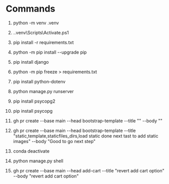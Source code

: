 # Commands

1. python -m venv .venv

2. .\.venv\Scripts\Activate.ps1

3. pip install -r requirements.txt

4. python -m pip install --upgrade pip

5. pip install django

6. python -m pip freeze > requirements.txt

7. pip install python-dotenv

8. python manage.py runserver

9. pip install psycopg2

10. pip install psycopg

11. gh pr create --base main --head bootstrap-template --title "" --body ""

12. gh pr create --base main --head bootstrap-template --title "static,template,staticfiles_dirs,load static done next tast to add static images" --body "Good to go next step"

13. conda deactivate

14. python manage.py shell

15. gh pr create --base main --head add-cart --title "revert add cart option" --body "revert add cart option"
